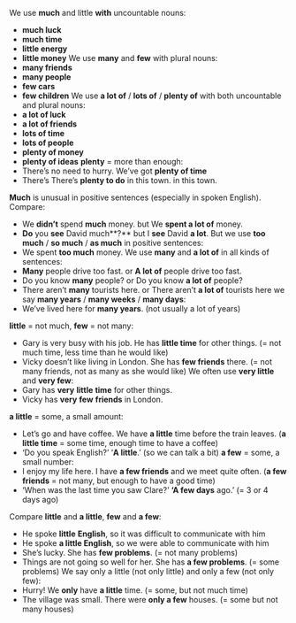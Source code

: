 We use **much** and little **with** uncountable nouns:
- **much luck**
- **much time**
- **little energy**
- **little money**
We use **many** and **few** with plural nouns:
- **many friends**
- **many people**
- **few cars**
- **few children**
We use **a lot of** / **lots of** / **plenty of** with both uncountable and plural nouns:
- **a lot of luck**
- **a lot of friends**
- **lots of time**
- **lots of people**
- **plenty of money**
- **plenty of ideas**
**plenty** = more than enough:
- There’s no need to hurry. We’ve got **plenty of time**
- There’s There’s **plenty to do** in this town. in this town.

**Much** is unusual in positive sentences (especially in spoken English). Compare:
- We **didn’t** spend **much** money. but We **spent a lot of** money.
- **Do** you **see** David much**?** but I **see** David **a lot**.
But we use **too much** / **so much** / **as much** in positive sentences:
- We spent **too much** money.
We use **many** and **a lot of** in all kinds of sentences:
- **Many** people drive too fast. or **A lot of** people drive too fast.
- Do you know **many** people? or Do you know **a lot of** people?
- There aren’t **many** tourists here. or There aren’t **a lot of** tourists here
we say **many years** / **many weeks** / **many days**:
- We’ve lived here for **many years**. (not usually a lot of years)

**little** = not much, **few** = not many:
- Gary is very busy with his job. He has **little time** for other things. (= not much time, less time than he would like)
- Vicky doesn’t like living in London. She has **few friends** there. (= not many friends, not as many as she would like)
We often use **very little** and **very few**:
- Gary has **very** **little** **time** for other things.
- Vicky has **very** **few** **friends** in London.

**a little** = some, a small amount:
- Let’s go and have coffee. We have **a little** time before the train leaves. (**a little time** = some time, enough time to have a coffee)
- ‘Do you speak English?’ ‘**A little**.’ (so we can talk a bit)
**a few** = some, a small number:
- I enjoy my life here. I have **a few friends** and we meet quite often. (**a few friends** = not many, but enough to have a good time)
- ‘When was the last time you saw Clare?’ **‘A few days** ago.’ (= 3 or 4 days ago)

Compare **little** and **a little**, **few** and **a few**:
- He spoke **little** **English**, so it was difficult to communicate with him
- He spoke **a little English**, so we were able to communicate with him
- She’s lucky. She has **few problems**. (= not many problems)
- Things are not going so well for her. She has **a few problems**. (= some problems)
We say only a little (not only little) and only a few (not only few):
- Hurry! We **only** have **a little** time. (= some, but not much time)
- The village was small. There were **only a few** houses. (= some but not many houses)




